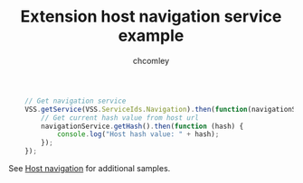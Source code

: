 ﻿---
ms.technology: devops-ecosystem
title: Extension host navigation service example
description: A sample that shows how to use a host navigation service with an Azure DevOps Services extension
ms.assetid: d23bf2e9-f5c6-4108-8af5-fab62c848ca9
ms.author: chcomley
author: chcomley
ms.topic: article
monikerRange: '>= tfs-2017'
ms.date: 08/17/2016
---

```js
    // Get navigation service
    VSS.getService(VSS.ServiceIds.Navigation).then(function(navigationService) {
        // Get current hash value from host url
        navigationService.getHash().then(function (hash) {
            console.log("Host hash value: " + hash);                        
        });
    });
```
See [Host navigation](/azure/devops/extend/develop/host-navigation) for additional samples.
